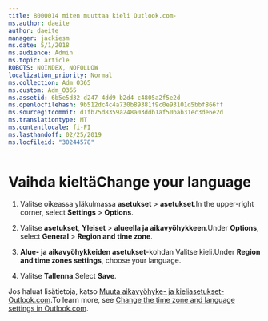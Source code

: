 ```yaml
---
title: 8000014 miten muuttaa kieli Outlook.com-
ms.author: daeite
author: daeite
manager: jackiesm
ms.date: 5/1/2018
ms.audience: Admin
ms.topic: article
ROBOTS: NOINDEX, NOFOLLOW
localization_priority: Normal
ms.collection: Adm_O365
ms.custom: Adm_O365
ms.assetid: 6b5e5d32-d247-4dd9-b2d4-c4805a2f5e2d
ms.openlocfilehash: 9b512dc4c4a730b89381f9c0e93101d5bbf866ff
ms.sourcegitcommit: d1fb75d8359a248a03ddb1af50bab31ec3de6e2d
ms.translationtype: MT
ms.contentlocale: fi-FI
ms.lasthandoff: 02/25/2019
ms.locfileid: "30244578"
---
```

# <a name="change-your-language"></a><span data-ttu-id="63ebf-102">Vaihda kieltä</span><span class="sxs-lookup"><span data-stu-id="63ebf-102">Change your language</span></span>

1. <span data-ttu-id="63ebf-103">Valitse oikeassa yläkulmassa **asetukset** \> **asetukset**.</span><span class="sxs-lookup"><span data-stu-id="63ebf-103">In the upper-right corner, select **Settings** \> **Options**.</span></span>
    
2. <span data-ttu-id="63ebf-104">Valitse **asetukset**, **Yleiset** \> **alueella ja aikavyöhykkeen**.</span><span class="sxs-lookup"><span data-stu-id="63ebf-104">Under **Options**, select **General** \> **Region and time zone**.</span></span>
    
3. <span data-ttu-id="63ebf-105">**Alue- ja aikavyöhykkeiden asetukset**-kohdan Valitse kieli.</span><span class="sxs-lookup"><span data-stu-id="63ebf-105">Under **Region and time zones settings**, choose your language.</span></span>
    
4. <span data-ttu-id="63ebf-106">Valitse **Tallenna**.</span><span class="sxs-lookup"><span data-stu-id="63ebf-106">Select **Save**.</span></span>
    
<span data-ttu-id="63ebf-107">Jos haluat lisätietoja, katso [Muuta aikavyöhyke- ja kieliasetukset-Outlook.com](https://go.microsoft.com/fwlink/p/?linkid=873132).</span><span class="sxs-lookup"><span data-stu-id="63ebf-107">To learn more, see [Change the time zone and language settings in Outlook.com](https://go.microsoft.com/fwlink/p/?linkid=873132).</span></span>
  

